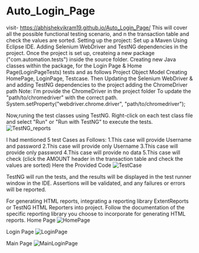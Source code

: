 # Auto_Login_Page 
visit- https://abhishekvikram19.github.io/Auto_Login_Page/
 This will cover all the possible functional testing scenario, and n the transaction table and check the values are sorted.
 Setting up the project:
Set up a Maven Using Eclipse IDE.
Adding Selenium WebDriver and TestNG dependencies in the project.
Once the project is set up, createing a new package ("com.automation.tests") inside the source folder.
Creating new Java classes within the package, for the Login Page & Home Page(LoginPageTests) tests and as follows
Project Object Model Creating HomePage, LoginPage, Testcase.
Then Updating the Selenium WebDriver &  and adding TestNG dependencies to the project
adding the ChromeDriver path
Note: I'm provide the ChromeDriver in the project folder
To update the "path/to/chromedriver" with the correct path.
System.setProperty("webdriver.chrome.driver", "path/to/chromedriver");

Now,runing the test classes using TestNG. Right-click on each test class file and select "Run" or "Run with TestNG" to execute the tests.
![TestNG_reports](https://github.com/abhishekvikram19/Auto_Login_Page/assets/24250895/aee77a69-f303-4ca0-8127-be987c4bc133)

I had mentioned 5 test Cases as Follows:
1.This case will provide Username and password
2.This case will provide only Username
3.This case will provide only password
4.This case will provide no data
5.This case will check (click the AMOUNT header in the transaction table and check the values are sorted)
Here the Provided Code
![TestCase](https://github.com/abhishekvikram19/Auto_Login_Page/assets/24250895/8558597a-1c0d-4732-b1cb-d2fa0d871dc2)


TestNG will run the tests, and the results will be displayed in the test runner window in the IDE. Assertions will be validated, and any failures or errors will be reported.

For generating HTML reports, integrating a reporting library ExtentReports or TestNG HTML Reporters into project. Follow the documentation of the specific reporting library you choose to incorporate for generating HTML reports.
Home Page
![HomePage](https://github.com/abhishekvikram19/Auto_Login_Page/assets/24250895/8eda9037-2c14-454d-a8d6-3aec297c0fa8)

Login Page
![LoginPage](https://github.com/abhishekvikram19/Auto_Login_Page/assets/24250895/99e62777-7523-4943-a791-eb444808455d)

Main Page
![MainLoginPage](https://github.com/abhishekvikram19/Auto_Login_Page/assets/24250895/a737c2cf-88ec-42bf-89c2-d0acd73b3f36)



